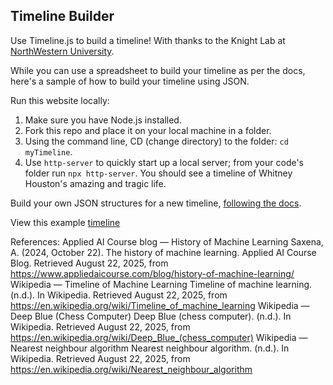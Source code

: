 ## Timeline Builder

Use Timeline.js to build a timeline! With thanks to the Knight Lab at [NorthWestern University](https://timeline.knightlab.com/).

While you can use a spreadsheet to build your timeline as per the docs, here's a sample of how to build your timeline using JSON.

Run this website locally:

1. Make sure you have Node.js installed.
2. Fork this repo and place it on your local machine in a folder.
3. Using the command line, CD (change directory) to the folder: `cd myTimeline`.
4. Use `http-server` to quickly start up a local server; from your code's folder run `npx http-server`. You should see a timeline of Whitney Houston's amazing and tragic life.

Build your own JSON structures for a new timeline, [following the docs](https://timeline.knightlab.com/docs/json-format.html).

View this example [timeline](https://digital-humanities-toolkit.github.io/timeline-builder/)



References:
Applied AI Course blog — History of Machine Learning
Saxena, A. (2024, October 22). The history of machine learning. Applied AI Course Blog. Retrieved August 22, 2025, from https://www.appliedaicourse.com/blog/history-of-machine-learning/
‌Wikipedia — Timeline of Machine Learning
Timeline of machine learning. (n.d.). In Wikipedia. Retrieved August 22, 2025, from https://en.wikipedia.org/wiki/Timeline_of_machine_learning
Wikipedia — Deep Blue (Chess Computer)
Deep Blue (chess computer). (n.d.). In Wikipedia. Retrieved August 22, 2025, from https://en.wikipedia.org/wiki/Deep_Blue_(chess_computer)
Wikipedia — Nearest neighbour algorithm
Nearest neighbour algorithm. (n.d.). In Wikipedia. Retrieved August 22, 2025, from https://en.wikipedia.org/wiki/Nearest_neighbour_algorithm


